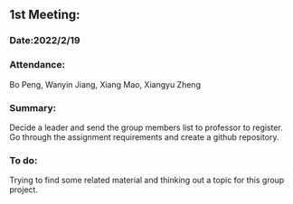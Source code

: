 ## 1st Meeting:
### Date:2022/2/19
### Attendance:
Bo Peng, Wanyin Jiang, Xiang Mao, Xiangyu Zheng

### Summary:
Decide a leader and send the group members list to professor to register.
Go through the assignment requirements and create a github repository.

### To do:
Trying to find some related material and thinking out a topic for this group project.

